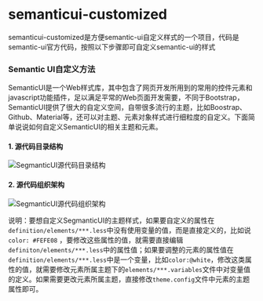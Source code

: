 # semanticui-customized

semanticui-customized是方便semantic-ui自定义样式的一个项目，代码是semantic-ui官方代码，按照以下步骤即可自定义semantic-ui的样式

### Semantic UI自定义方法

SemanticUI是一个Web样式库，其中包含了网页开发所用到的常用的控件元素和javascript功能插件，足以满足平常的Web页面开发需要，不同于Bootstrap，SemanticUI提供了很大的自定义空间，自带很多流行的主题，比如Boostrap、Github、Material等，还可以对主题、元素对象样式进行细粒度的自定义。下面简单说说如何自定义SemanticUI的相关主题和元素。

#### 1. 源代码目录结构

![SegmanticUI源代码目录结构](http://blog.reeveslee.com/static/SemanticUI_sourcecode_directory_structure.PNG)

#### 2. 源代码组织架构

![SegmanticUI源代码组织架构](http://blog.reeveslee.com/static/SemanticUI_sourcecode-structure.png)

说明：要想自定义SegmanticUI的主题样式，如果要自定义的属性在 ```definition/elements/***.less```中没有使用变量的值，而是直接定义的，比如说```color: #FEFE08``` ，要修改这些属性的值，就需要直接编辑 ```definiton/elements/***.less```中的属性值；如果要调整的元素的属性值在```definition/elements/***.less```中是一个变量，比如```color:@white```，修改这类属性的值，就需要修改元素所属主题下的```elements/***.variables```文件中对变量值的定义。如果需要更改元素所属主题，直接修改```theme.config```文件中元素的主题属性即可。
